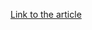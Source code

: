 [Link to the article](https://blog.team-cymru.com/2020/02/19/azorult-what-we-see-using-our-own-tools/)
